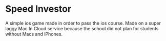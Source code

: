 # Speed Investor
A simple ios game made in order to pass the ios course. Made on a super laggy Mac In Cloud service because the school did not plan for students without Macs and iPhones. 
